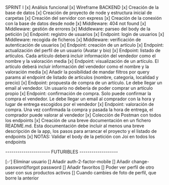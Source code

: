 SPRINT I
[x] Análisis funcional
[x] Wireframe
BACKEND
[x] Creación de la base de datos
[x] Creación de proyecto de node y estructura inicial de carpetas
[x] Creación del servidor con express
[x] Creación de la conexión con la base de datos desde node
[x] Middleware: 404 not found
[x] Middleware: gestión de errores
[x] Middleware: parseo del body de la petición
[x] Endpoint: registro de usuarios
[x] Endpoint: login de usuarios
[x] Middleware: recogida de ficheros
[x] Middleware: verificación de autenticación de usuarios
[x] Endpoint: creación de un artículo
[x] Endpoint: actualización del perfil de un usuario (Avatar y bio)
[x] Endpoint: listado de artículos. Cada artículo deberá incluir
información del vendedor como el nombre y la valoración media
[x] Endpoint: visualización de un artículo. El artículo deberá incluir
información del vendedor como el nombre y la valoración media
[x] Añadir la posibilidad de mandar filtros por query params al
endpoint de listado de artículos (nombre, categoría, localidad y
precio)
[x] Endpoint: propuesta de compra de un artículo. Le debe llegar un
email al vendedor. Un usuario no debería de poder comprar un
artículo propio
[x] Endpoint: confirmación de compra. Solo puede confirmar la
compra el vendedor. Le debe llegar un email al comprador con la
hora y lugar de entrega escogidos por el vendedor
[x] Endpoint: valoración de compra. Una vez confirmada la compra y
pasada la hora de entrega, el comprador puede valorar al vendedor
[x] Colección de Postman con todos los endpoints
[x] Creación de una breve documentación en un fichero
README.md. Esta documentación debe incluir al menos una breve
descripción de la app, los pasos para arrancar el proyecto y el listado
de endpoints
[x] NOTAS: Validar el body de la petición con Joi en todos los endpoints

---------------------- FUTURIBLES -------------------

[✅] Eliminar usuario
[] Añadir auth-2-factor-mobile
[] Añadir change-password/forgot password
[] Añadir favoritos
[] Poder ver perfil de otro user con sus productos activos
[] Cuando cambies de foto de perfil, que borre la anterior
